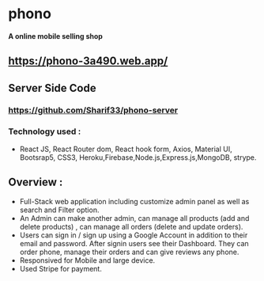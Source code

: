 # phono 
#### A online mobile selling shop

## https://phono-3a490.web.app/

## Server Side Code
### https://github.com/Sharif33/phono-server

### Technology used :
- React JS, React Router dom, React hook form, Axios, Material UI, Bootsrap5, CSS3, Heroku,Firebase,Node.js,Express.js,MongoDB, strype.

## Overview :
- Full-Stack web application including customize admin panel as well as search and Filter option.
- An Admin can make another admin, can manage all products (add and delete products) , can manage all orders (delete and update orders).
- Users can sign in / sign up using a Google Account in addition to their email and password. After signin users see their Dashboard. They can order phone, manage their orders and can give reviews any phone.
- Responsived for Mobile and large device.
- Used Stripe for payment.